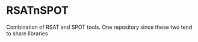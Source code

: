RSATnSPOT
=========

Combination of RSAT and SPOT tools. One repository since these two tend to share libraries
